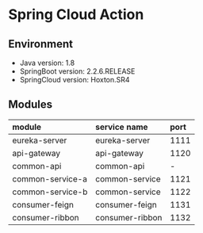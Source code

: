 # Spring Cloud Action

## Environment
- Java version: 1.8
- SpringBoot version: 2.2.6.RELEASE
- SpringCloud version: Hoxton.SR4

## Modules
| module| service name| port|
| :---| :---| :---|
| eureka-server| eureka-server| 1111|
| api-gateway| api-gateway| 1120|
| common-api| common-api| -|
| common-service-a| common-service| 1121|
| common-service-b| common-service| 1122|
| consumer-feign| consumer-feign| 1131|
| consumer-ribbon| consumer-ribbon| 1132|


